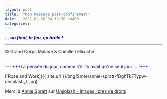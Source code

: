 ```yaml
---
layout: post
title:  "Mon Message post-confinement"
date:   2021-02-28 04:12:30 +0400
categories: 
---
```



<span style="color: blue">***... au final, le feu, ça brûle !***</span>
<br/>


---
&copy;  Grand Corps Malade & Camille Lellouche

<br>
---
<span style="color: blue">***La pensée du jour, comme s'il n'y avait qu'un seul jour ... !***</span>

![Rose and Work]({{ site.url }}/img/Smile/annie-spratt-fDghTk7Typw-unsplash_L.jpg)

<span>Merci à <a href="https://unsplash.com/@anniespratt?utm_source=unsplash&amp;utm_medium=referral&amp;utm_content=creditCopyText" target="_blank" >Annie Spratt</a> sur <a href="https://unsplash.com/" target="_blank">Unsplash - Images libres de droits</a></span>

